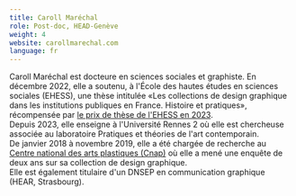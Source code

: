 ```yaml
---
title: Caroll Maréchal
role: Post-doc, HEAD-Genève
weight: 4
website: carollmarechal.com
language: fr
---
```

Caroll Maréchal est docteure en sciences sociales et graphiste. En décembre 2022, elle a soutenu, à l'École des hautes études en sciences sociales (EHESS), une thèse intitulée «Les collections de design graphique dans les institutions publiques en France. Histoire et pratiques», récompensée par [le prix de thèse de l'EHESS en 2023](https://www.ehess.fr/fr/portrait/rencontre-avec-caroll-mar%C3%A9chal-laur%C3%A9ate-prix-th%C3%A8se-2022-lehess). \
Depuis 2023, elle enseigne à l'Université Rennes 2 où elle est chercheuse associée au laboratoire Pratiques et théories de l'art contemporain.  \
De janvier 2018 à novembre 2019, elle a été chargée de recherche au [Centre national des arts plastiques (Cnap)](https://hal.science/hal-04465245/document) où elle a mené une enquête de deux ans sur sa collection de design graphique. \
Elle est également titulaire d'un DNSEP en communication graphique (HEAR, Strasbourg).
